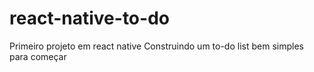 # react-native-to-do
Primeiro projeto em react native
Construindo um to-do list bem simples para começar 
